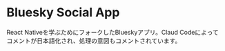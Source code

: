 # Bluesky Social App

React Nativeを学ぶためにフォークしたBlueskyアプリ。Claud Codeによってコメントが日本語化され、処理の意図もコメントされています。